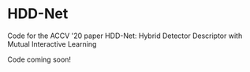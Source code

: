 # HDD-Net
Code for the ACCV '20 paper HDD-Net: Hybrid Detector Descriptor with Mutual Interactive Learning


Code coming soon!
